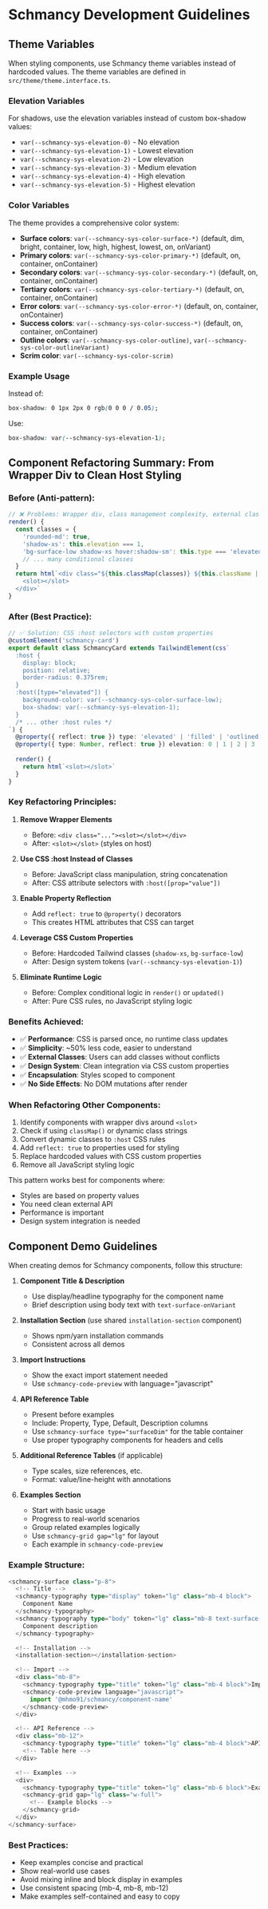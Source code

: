 # Schmancy Development Guidelines

## Theme Variables

When styling components, use Schmancy theme variables instead of hardcoded values. The theme variables are defined in `src/theme/theme.interface.ts`.

### Elevation Variables

For shadows, use the elevation variables instead of custom box-shadow values:

- `var(--schmancy-sys-elevation-0)` - No elevation
- `var(--schmancy-sys-elevation-1)` - Lowest elevation
- `var(--schmancy-sys-elevation-2)` - Low elevation
- `var(--schmancy-sys-elevation-3)` - Medium elevation
- `var(--schmancy-sys-elevation-4)` - High elevation
- `var(--schmancy-sys-elevation-5)` - Highest elevation

### Color Variables

The theme provides a comprehensive color system:

- **Surface colors**: `var(--schmancy-sys-color-surface-*)` (default, dim, bright, container, low, high, highest, lowest, on, onVariant)
- **Primary colors**: `var(--schmancy-sys-color-primary-*)` (default, on, container, onContainer)
- **Secondary colors**: `var(--schmancy-sys-color-secondary-*)` (default, on, container, onContainer)
- **Tertiary colors**: `var(--schmancy-sys-color-tertiary-*)` (default, on, container, onContainer)
- **Error colors**: `var(--schmancy-sys-color-error-*)` (default, on, container, onContainer)
- **Success colors**: `var(--schmancy-sys-color-success-*)` (default, on, container, onContainer)
- **Outline colors**: `var(--schmancy-sys-color-outline)`, `var(--schmancy-sys-color-outlineVariant)`
- **Scrim color**: `var(--schmancy-sys-color-scrim)`

### Example Usage

Instead of:
```css
box-shadow: 0 1px 2px 0 rgb(0 0 0 / 0.05);
```

Use:
```css
box-shadow: var(--schmancy-sys-elevation-1);
```



## Component Refactoring Summary: From Wrapper Div to Clean Host Styling

### Before (Anti-pattern):
```typescript
// ❌ Problems: Wrapper div, class management complexity, external class issues
render() {
  const classes = {
    'rounded-md': true,
    'shadow-xs': this.elevation === 1,
    'bg-surface-low shadow-xs hover:shadow-sm': this.type === 'elevated',
    // ... many conditional classes
  }
  return html`<div class="${this.classMap(classes)} ${this.className || ''}">
    <slot></slot>
  </div>`
}
```

### After (Best Practice):
```typescript
// ✅ Solution: CSS :host selectors with custom properties
@customElement('schmancy-card')
export default class SchmancyCard extends TailwindElement(css`
  :host {
    display: block;
    position: relative;
    border-radius: 0.375rem;
  }
  :host([type="elevated"]) {
    background-color: var(--schmancy-sys-color-surface-low);
    box-shadow: var(--schmancy-sys-elevation-1);
  }
  /* ... other :host rules */
`) {
  @property({ reflect: true }) type: 'elevated' | 'filled' | 'outlined' = 'elevated'
  @property({ type: Number, reflect: true }) elevation: 0 | 1 | 2 | 3 | 4 | 5 = 0
  
  render() {
    return html`<slot></slot>`
  }
}
```

### Key Refactoring Principles:

1. **Remove Wrapper Elements**
   - Before: `<div class="..."><slot></slot></div>`
   - After: `<slot></slot>` (styles on host)

2. **Use CSS :host Instead of Classes**
   - Before: JavaScript class manipulation, string concatenation
   - After: CSS attribute selectors with `:host([prop="value"])`

3. **Enable Property Reflection**
   - Add `reflect: true` to `@property()` decorators
   - This creates HTML attributes that CSS can target

4. **Leverage CSS Custom Properties**
   - Before: Hardcoded Tailwind classes (`shadow-xs`, `bg-surface-low`)
   - After: Design system tokens (`var(--schmancy-sys-elevation-1)`)

5. **Eliminate Runtime Logic**
   - Before: Complex conditional logic in `render()` or `updated()`
   - After: Pure CSS rules, no JavaScript styling logic

### Benefits Achieved:
- ✅ **Performance**: CSS is parsed once, no runtime class updates
- ✅ **Simplicity**: ~50% less code, easier to understand
- ✅ **External Classes**: Users can add classes without conflicts
- ✅ **Design System**: Clean integration via CSS custom properties
- ✅ **Encapsulation**: Styles scoped to component
- ✅ **No Side Effects**: No DOM mutations after render

### When Refactoring Other Components:
1. Identify components with wrapper divs around `<slot>`
2. Check if using `classMap()` or dynamic class strings
3. Convert dynamic classes to `:host` CSS rules
4. Add `reflect: true` to properties used for styling
5. Replace hardcoded values with CSS custom properties
6. Remove all JavaScript styling logic

This pattern works best for components where:
- Styles are based on property values
- You need clean external API
- Performance is important
- Design system integration is needed

## Component Demo Guidelines

When creating demos for Schmancy components, follow this structure:

1. **Component Title & Description**
   - Use display/headline typography for the component name
   - Brief description using body text with `text-surface-onVariant`

2. **Installation Section** (use shared `installation-section` component)
   - Shows npm/yarn installation commands
   - Consistent across all demos

3. **Import Instructions**
   - Show the exact import statement needed
   - Use `schmancy-code-preview` with language="javascript"

4. **API Reference Table**
   - Present before examples
   - Include: Property, Type, Default, Description columns
   - Use `schmancy-surface type="surfaceDim"` for the table container
   - Use proper typography components for headers and cells

5. **Additional Reference Tables** (if applicable)
   - Type scales, size references, etc.
   - Format: value/line-height with annotations

6. **Examples Section**
   - Start with basic usage
   - Progress to real-world scenarios
   - Group related examples logically
   - Use `schmancy-grid gap="lg"` for layout
   - Each example in `schmancy-code-preview`

### Example Structure:
```typescript
<schmancy-surface class="p-8">
  <!-- Title -->
  <schmancy-typography type="display" token="lg" class="mb-4 block">
    Component Name
  </schmancy-typography>
  <schmancy-typography type="body" token="lg" class="mb-8 text-surface-onVariant block">
    Component description
  </schmancy-typography>

  <!-- Installation -->
  <installation-section></installation-section>

  <!-- Import -->
  <div class="mb-8">
    <schmancy-typography type="title" token="lg" class="mb-4 block">Import</schmancy-typography>
    <schmancy-code-preview language="javascript">
      import '@mhmo91/schmancy/component-name'
    </schmancy-code-preview>
  </div>

  <!-- API Reference -->
  <div class="mb-12">
    <schmancy-typography type="title" token="lg" class="mb-4 block">API Reference</schmancy-typography>
    <!-- Table here -->
  </div>

  <!-- Examples -->
  <div>
    <schmancy-typography type="title" token="lg" class="mb-6 block">Examples</schmancy-typography>
    <schmancy-grid gap="lg" class="w-full">
      <!-- Example blocks -->
    </schmancy-grid>
  </div>
</schmancy-surface>
```

### Best Practices:
- Keep examples concise and practical
- Show real-world use cases
- Avoid mixing inline and block display in examples
- Use consistent spacing (mb-4, mb-8, mb-12)
- Make examples self-contained and easy to copy